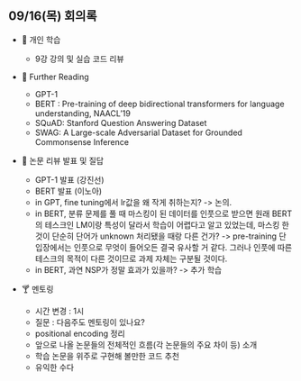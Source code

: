 ## 09/16(목) 회의록

- 📝 개인 학습

  - 9강 강의 및 실습 코드 리뷰

- 🔎 Further Reading

  - GPT-1
  - BERT : Pre-training of deep bidirectional transformers for language understanding, NAACL’19
  - SQuAD: Stanford Question Answering Dataset
  - SWAG: A Large-scale Adversarial Dataset for Grounded Commonsense Inference

- 🎤 논문 리뷰 발표 및 질답

  - GPT-1 발표 (강진선)
  - BERT 발표 (이노아)
  - in GPT, fine tuning에서 lr값을 왜 작게 취하는지? -> 논의.
  - in BERT, 분류 문제를 풀 때 마스킹이 된 데이터를 인풋으로 받으면 원래 BERT의 테스크인 LM이랑 특성이 달라서 학습이 어렵다고 알고 있었는데, 마스킹 한것이 단순히 단어가 unknown 처리됐을 때랑 다른 건가? -> pre-training 단 입장에서는 인풋으로 무엇이 들어오든 결국 유사할 거 같다. 그러나 인풋에 따른 테스크의 목적이 다른 것이므로 과제 자체는 구분될 것이다.
  - in BERT, 과연 NSP가 정말 효과가 있을까? -> 추가 학습

- 🍸 멘토링

  - 시간 변경 : 1시
  - 질문 : 다음주도 멘토링이 있나요?
  - positional encoding 정리
  - 앞으로 나올 논문들의 전체적인 흐름(각 논문들의 주요 차이 등) 소개
  - 학습 논문을 위주로 구현해 볼만한 코드 추천
  - 유익한 수다
